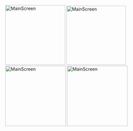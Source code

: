 <img width="191" alt="MainScreen" src="https://github.com/Kjell4/Android-Dev/assets/122877461/9e18b7ba-0b49-4ebb-be86-717210048918">
<img width="189" alt="MainScreen" src="https://github.com/Kjell4/Android-Dev/assets/122877461/8ab17538-d37a-4c85-9205-c5de9041ef96">
<img width="193" alt="MainScreen" src="https://github.com/Kjell4/Android-Dev/assets/122877461/dc29b4d3-dad3-4825-b2e6-bb2165c0348d">
<img width="193" alt="MainScreen" src="https://github.com/Kjell4/Android-Dev/assets/122877461/2c75945f-1a3c-4191-9d77-e7af5a9f3877">
